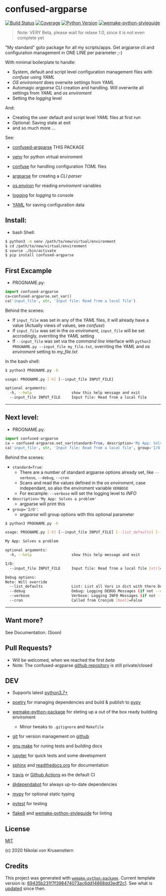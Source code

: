 # confused-argparse

[![Build Status](https://travis-ci.com/cruisen/confused-argparse.svg?branch=master)](https://travis-ci.com/cruisen/confused-argparse)
[![Coverage](https://coveralls.io/repos/github/cruisen/confused-argparse/badge.svg?branch=master)](https://coveralls.io/github/cruisen/confused-argparse?branch=master)
[![Python Version](https://img.shields.io/pypi/pyversions/confused-argparse.svg)](https://pypi.org/project/confused-argparse/)
[![wemake-python-styleguide](https://img.shields.io/badge/style-wemake-000000.svg)](https://github.com/wemake-services/wemake-python-styleguide)

> Note: VERY Beta, please wait for relase 1.0, since it is not even complete yet

"My standard" goto package for all my scripts/apps. Get argparse cli and configuration management in ONE LINE per parameter ;-) 

With minimal boilerplate to handle:
- System, default and script level configuration management files with *confuse* using *YAML* 
- *OS enviroment* does overwite settings from *YAML*
- Automagic *argparse* CLI creation and handling. Will overwrite all settings from *YAML* and *os enviroment*
- Setting the *logging* level

And:
- Creating the user default and script level *YAML* files at first run
- Optional: Saving state at exit
- and so much more ...

See:
- [confused-argparse](https://pypi.org/project/confused-argparse/) THIS PACKAGE

- [venv](https://docs.python.org/3/library/venv.html) for python virtual enviroment

- [confuse](https://confuse.readthedocs.io/en/latest/) for handling configuration *TOML* files
- [argparse](https://docs.python.org/3/library/argparse.html) for creating a *CLI parser*
- [os.environ](https://docs.python.org/3/library/os.html) for reading *enviroment* variables
- [logging](https://docs.python.org/3/library/logging.html) for *logging* to console
- [YAML](https://en.wikipedia.org/wiki/YAML) for saving configuration data


## Install:
- bash Shell:
```bash
$ python3 -m venv /path/to/new/virtual/environment
$ cd /path/to/new/virtual/environment
$ source ./bin/activate
$ pip install confused-argparse
```

## First Excample
- PROGNAME.py:
```python
import confused-argparse
ca=confused-argparse.set_var()
ca('input_file', str, 'Input file: Read from a local file')
```

Behind the scenes:
- If `input_file` was set in any of the *YAML* files, it will already have a value (Actually views of values, see *confuse*)
- If `input_file` was set in the *os enviroment*, `input_file` will be set accrodingly, overriting the *YAML* setting
- If `--input_file` was set via the *command line* interface with `python3 PROGNAME.py --input_file my_file.txt`, overriting the *YAML* and *os enviroment* setting to *my_file.txt*

In the bash shell:

```bash
$ python3 PROGNAME.py -h

usage: PROGNAME.py [-h] [--input_file INPUT_FILE]

optional arguments:
  -h, --help                  show this help message and exit
  --input_file INPUT_FILE     Input file: Read from a local file
```

---

## Next level:

- PROGNAME.py:
```python
import confused-argparse
ca = confused-argparse.set_var(standard=True, description='My App: Solves a problem')
ca('input_file', str, 'Input file: Read from a local file', group='I/O')
```

Behind the scenes:
- `standard=True`:
  - There are a number of standard argparse options already set, like `--verbose`, `--debug`, `--cron`
  - Scans and read the values defined in the *os enviroment*, case independant, so also the enviroment variable `VERBOSE`
  - For excample: `--verbose` will set the logging level to *INFO*
- `description='My App: Solves a problem'`
  - argparse will print this
- `group='I/O'`:
  - *argparse* will group options with this optional parameter

```bash
$ python3 PROGNAME.py -h

usage: PROGNAME.py [-h] [--input_file INPUT_FILE] [--list_defaults] [--debug] [--verbose] [--cron]

My App: Solves a problem

optional arguments:
  -h, --help                  show this help message and exit

I/O:
  --input_file INPUT_FILE     Input file: Read from a local file [str]=''

Debug options:
Note: Will override 
  --list_defaults             List: List all Vars in dict with there Defaults [bool]=False
  --debug                     Debug: Logging DEBUG Messages (if not --cron, overrides --verbose) [bool]=False
  --verbose                   Verbose: Logging INFO Messages (if not --cron) [bool]=False
  --cron                      Called from Cronjob [bool]=False
```

---

## Want more?

See Documentation. (Soon)


## Pull Requests?

- Will be welcomed, when we reached the first *beta*
- Note: The confused-argparse [github repository](https://github.com/cruisen/confused-argparse) is still private/closed

## DEV
- Supports latest [python3.7+](https://www.python.org/)

- [poetry](https://python-poetry.org/) for managing dependencies and build & publish to [pypy](https://pypi.org/)
- [wemake-python-package](https://github.com/wemake-services/wemake-python-package) for steting up a out of the box ready building enviroment
  - Minor tweaks to `.gitignore` and `Makefile`
- [git](https://en.wikipedia.org/wiki/Git) for version management on [github](https://github.com/)
- [gnu make](https://www.gnu.org/software/make/) for runing tests and building docs

- [jupyter](https://jupyter.org/) for quick tests and some development
- [sphinx](https://www.sphinx-doc.org/en/master/) and [readthedocs.org](https://readthedocs.org/) for documentation
- [travis](https://travis-ci.org/) or [Github Actions](https://github.com/marketplace?type=actions) as the default CI
- [@dependabot](https://dependabot.com/) for always up-to-date dependencies
- [mypy](https://mypy.readthedocs.io/en/stable/) for optional static typing
- [pytest](https://docs.pytest.org/en/stable/) for testing
- [flake8](https://pypi.org/project/flake8/) and [wemake-python-styleguide](https://github.com/wemake-services/wemake-python-package) for linting

## License

[MIT](https://github.com/cruisen/confused-argparse/blob/master/LICENSE)

(c) 2020 Nikolai von Krusenstiern


## Credits

This project was generated with [`wemake-python-package`](https://github.com/wemake-services/wemake-python-package). Current template version is: [69435b231f7f398474073ac6dd14868dd3edf2c1](https://github.com/wemake-services/wemake-python-package/tree/69435b231f7f398474073ac6dd14868dd3edf2c1). See what is [updated](https://github.com/wemake-services/wemake-python-package/compare/69435b231f7f398474073ac6dd14868dd3edf2c1...master) since then.

